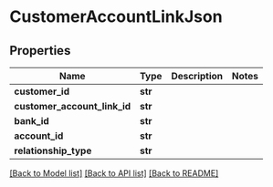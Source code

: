 # CustomerAccountLinkJson

## Properties
Name | Type | Description | Notes
------------ | ------------- | ------------- | -------------
**customer_id** | **str** |  | 
**customer_account_link_id** | **str** |  | 
**bank_id** | **str** |  | 
**account_id** | **str** |  | 
**relationship_type** | **str** |  | 

[[Back to Model list]](../README.md#documentation-for-models) [[Back to API list]](../README.md#documentation-for-api-endpoints) [[Back to README]](../README.md)


